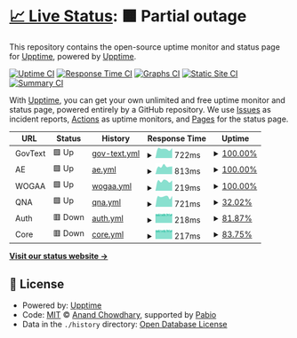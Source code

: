 # [📈 Live Status](https://upptime.github.io/upptime): <!--live status--> **🟧 Partial outage**

This repository contains the open-source uptime monitor and status page for [Upptime](https://upptime.js.org), powered by [Upptime](https://github.com/upptime/upptime).

[![Uptime CI](https://github.com/nhs-work/test-upptime/workflows/Uptime%20CI/badge.svg)](https://github.com/nhs-work/test-upptime/actions?query=workflow%3A%22Uptime+CI%22)
[![Response Time CI](https://github.com/nhs-work/test-upptime/workflows/Response%20Time%20CI/badge.svg)](https://github.com/nhs-work/test-upptime/actions?query=workflow%3A%22Response+Time+CI%22)
[![Graphs CI](https://github.com/nhs-work/test-upptime/workflows/Graphs%20CI/badge.svg)](https://github.com/nhs-work/test-upptime/actions?query=workflow%3A%22Graphs+CI%22)
[![Static Site CI](https://github.com/nhs-work/test-upptime/workflows/Static%20Site%20CI/badge.svg)](https://github.com/nhs-work/test-upptime/actions?query=workflow%3A%22Static+Site+CI%22)
[![Summary CI](https://github.com/nhs-work/test-upptime/workflows/Summary%20CI/badge.svg)](https://github.com/nhs-work/test-upptime/actions?query=workflow%3A%22Summary+CI%22)

With [Upptime](https://upptime.js.org), you can get your own unlimited and free uptime monitor and status page, powered entirely by a GitHub repository. We use [Issues](https://github.com/upptime/upptime/issues) as incident reports, [Actions](https://github.com/nhs-work/test-upptime/actions) as uptime monitors, and [Pages](https://upptime.github.io/upptime) for the status page.

<!--start: status pages-->
<!-- This summary is generated by Upptime (https://github.com/upptime/upptime) -->
<!-- Do not edit this manually, your changes will be overwritten -->
<!-- prettier-ignore -->
| URL | Status | History | Response Time | Uptime |
| --- | ------ | ------- | ------------- | ------ |
| <img alt="" src="https://icons.duckduckgo.com/ip3/null.ico" height="13"> GovText | 🟩 Up | [gov-text.yml](https://github.com/nhs-work/test-upptime/commits/HEAD/history/gov-text.yml) | <details><summary><img alt="Response time graph" src="./graphs/gov-text/response-time-week.png" height="20"> 722ms</summary><br><a href="https://nhs-work.github.io/test-upptime/history/gov-text"><img alt="Response time 721" src="https://img.shields.io/endpoint?url=https%3A%2F%2Fraw.githubusercontent.com%2Fnhs-work%2Ftest-upptime%2FHEAD%2Fapi%2Fgov-text%2Fresponse-time.json"></a><br><a href="https://nhs-work.github.io/test-upptime/history/gov-text"><img alt="24-hour response time 785" src="https://img.shields.io/endpoint?url=https%3A%2F%2Fraw.githubusercontent.com%2Fnhs-work%2Ftest-upptime%2FHEAD%2Fapi%2Fgov-text%2Fresponse-time-day.json"></a><br><a href="https://nhs-work.github.io/test-upptime/history/gov-text"><img alt="7-day response time 722" src="https://img.shields.io/endpoint?url=https%3A%2F%2Fraw.githubusercontent.com%2Fnhs-work%2Ftest-upptime%2FHEAD%2Fapi%2Fgov-text%2Fresponse-time-week.json"></a><br><a href="https://nhs-work.github.io/test-upptime/history/gov-text"><img alt="30-day response time 721" src="https://img.shields.io/endpoint?url=https%3A%2F%2Fraw.githubusercontent.com%2Fnhs-work%2Ftest-upptime%2FHEAD%2Fapi%2Fgov-text%2Fresponse-time-month.json"></a><br><a href="https://nhs-work.github.io/test-upptime/history/gov-text"><img alt="1-year response time 721" src="https://img.shields.io/endpoint?url=https%3A%2F%2Fraw.githubusercontent.com%2Fnhs-work%2Ftest-upptime%2FHEAD%2Fapi%2Fgov-text%2Fresponse-time-year.json"></a></details> | <details><summary><a href="https://nhs-work.github.io/test-upptime/history/gov-text">100.00%</a></summary><a href="https://nhs-work.github.io/test-upptime/history/gov-text"><img alt="All-time uptime 99.69%" src="https://img.shields.io/endpoint?url=https%3A%2F%2Fraw.githubusercontent.com%2Fnhs-work%2Ftest-upptime%2FHEAD%2Fapi%2Fgov-text%2Fuptime.json"></a><br><a href="https://nhs-work.github.io/test-upptime/history/gov-text"><img alt="24-hour uptime 100.00%" src="https://img.shields.io/endpoint?url=https%3A%2F%2Fraw.githubusercontent.com%2Fnhs-work%2Ftest-upptime%2FHEAD%2Fapi%2Fgov-text%2Fuptime-day.json"></a><br><a href="https://nhs-work.github.io/test-upptime/history/gov-text"><img alt="7-day uptime 100.00%" src="https://img.shields.io/endpoint?url=https%3A%2F%2Fraw.githubusercontent.com%2Fnhs-work%2Ftest-upptime%2FHEAD%2Fapi%2Fgov-text%2Fuptime-week.json"></a><br><a href="https://nhs-work.github.io/test-upptime/history/gov-text"><img alt="30-day uptime 99.69%" src="https://img.shields.io/endpoint?url=https%3A%2F%2Fraw.githubusercontent.com%2Fnhs-work%2Ftest-upptime%2FHEAD%2Fapi%2Fgov-text%2Fuptime-month.json"></a><br><a href="https://nhs-work.github.io/test-upptime/history/gov-text"><img alt="1-year uptime 99.69%" src="https://img.shields.io/endpoint?url=https%3A%2F%2Fraw.githubusercontent.com%2Fnhs-work%2Ftest-upptime%2FHEAD%2Fapi%2Fgov-text%2Fuptime-year.json"></a></details>
| <img alt="" src="https://icons.duckduckgo.com/ip3/null.ico" height="13"> AE | 🟩 Up | [ae.yml](https://github.com/nhs-work/test-upptime/commits/HEAD/history/ae.yml) | <details><summary><img alt="Response time graph" src="./graphs/ae/response-time-week.png" height="20"> 813ms</summary><br><a href="https://nhs-work.github.io/test-upptime/history/ae"><img alt="Response time 792" src="https://img.shields.io/endpoint?url=https%3A%2F%2Fraw.githubusercontent.com%2Fnhs-work%2Ftest-upptime%2FHEAD%2Fapi%2Fae%2Fresponse-time.json"></a><br><a href="https://nhs-work.github.io/test-upptime/history/ae"><img alt="24-hour response time 809" src="https://img.shields.io/endpoint?url=https%3A%2F%2Fraw.githubusercontent.com%2Fnhs-work%2Ftest-upptime%2FHEAD%2Fapi%2Fae%2Fresponse-time-day.json"></a><br><a href="https://nhs-work.github.io/test-upptime/history/ae"><img alt="7-day response time 813" src="https://img.shields.io/endpoint?url=https%3A%2F%2Fraw.githubusercontent.com%2Fnhs-work%2Ftest-upptime%2FHEAD%2Fapi%2Fae%2Fresponse-time-week.json"></a><br><a href="https://nhs-work.github.io/test-upptime/history/ae"><img alt="30-day response time 792" src="https://img.shields.io/endpoint?url=https%3A%2F%2Fraw.githubusercontent.com%2Fnhs-work%2Ftest-upptime%2FHEAD%2Fapi%2Fae%2Fresponse-time-month.json"></a><br><a href="https://nhs-work.github.io/test-upptime/history/ae"><img alt="1-year response time 792" src="https://img.shields.io/endpoint?url=https%3A%2F%2Fraw.githubusercontent.com%2Fnhs-work%2Ftest-upptime%2FHEAD%2Fapi%2Fae%2Fresponse-time-year.json"></a></details> | <details><summary><a href="https://nhs-work.github.io/test-upptime/history/ae">100.00%</a></summary><a href="https://nhs-work.github.io/test-upptime/history/ae"><img alt="All-time uptime 100.00%" src="https://img.shields.io/endpoint?url=https%3A%2F%2Fraw.githubusercontent.com%2Fnhs-work%2Ftest-upptime%2FHEAD%2Fapi%2Fae%2Fuptime.json"></a><br><a href="https://nhs-work.github.io/test-upptime/history/ae"><img alt="24-hour uptime 100.00%" src="https://img.shields.io/endpoint?url=https%3A%2F%2Fraw.githubusercontent.com%2Fnhs-work%2Ftest-upptime%2FHEAD%2Fapi%2Fae%2Fuptime-day.json"></a><br><a href="https://nhs-work.github.io/test-upptime/history/ae"><img alt="7-day uptime 100.00%" src="https://img.shields.io/endpoint?url=https%3A%2F%2Fraw.githubusercontent.com%2Fnhs-work%2Ftest-upptime%2FHEAD%2Fapi%2Fae%2Fuptime-week.json"></a><br><a href="https://nhs-work.github.io/test-upptime/history/ae"><img alt="30-day uptime 100.00%" src="https://img.shields.io/endpoint?url=https%3A%2F%2Fraw.githubusercontent.com%2Fnhs-work%2Ftest-upptime%2FHEAD%2Fapi%2Fae%2Fuptime-month.json"></a><br><a href="https://nhs-work.github.io/test-upptime/history/ae"><img alt="1-year uptime 100.00%" src="https://img.shields.io/endpoint?url=https%3A%2F%2Fraw.githubusercontent.com%2Fnhs-work%2Ftest-upptime%2FHEAD%2Fapi%2Fae%2Fuptime-year.json"></a></details>
| <img alt="" src="https://icons.duckduckgo.com/ip3/null.ico" height="13"> WOGAA | 🟩 Up | [wogaa.yml](https://github.com/nhs-work/test-upptime/commits/HEAD/history/wogaa.yml) | <details><summary><img alt="Response time graph" src="./graphs/wogaa/response-time-week.png" height="20"> 219ms</summary><br><a href="https://nhs-work.github.io/test-upptime/history/wogaa"><img alt="Response time 218" src="https://img.shields.io/endpoint?url=https%3A%2F%2Fraw.githubusercontent.com%2Fnhs-work%2Ftest-upptime%2FHEAD%2Fapi%2Fwogaa%2Fresponse-time.json"></a><br><a href="https://nhs-work.github.io/test-upptime/history/wogaa"><img alt="24-hour response time 229" src="https://img.shields.io/endpoint?url=https%3A%2F%2Fraw.githubusercontent.com%2Fnhs-work%2Ftest-upptime%2FHEAD%2Fapi%2Fwogaa%2Fresponse-time-day.json"></a><br><a href="https://nhs-work.github.io/test-upptime/history/wogaa"><img alt="7-day response time 219" src="https://img.shields.io/endpoint?url=https%3A%2F%2Fraw.githubusercontent.com%2Fnhs-work%2Ftest-upptime%2FHEAD%2Fapi%2Fwogaa%2Fresponse-time-week.json"></a><br><a href="https://nhs-work.github.io/test-upptime/history/wogaa"><img alt="30-day response time 218" src="https://img.shields.io/endpoint?url=https%3A%2F%2Fraw.githubusercontent.com%2Fnhs-work%2Ftest-upptime%2FHEAD%2Fapi%2Fwogaa%2Fresponse-time-month.json"></a><br><a href="https://nhs-work.github.io/test-upptime/history/wogaa"><img alt="1-year response time 218" src="https://img.shields.io/endpoint?url=https%3A%2F%2Fraw.githubusercontent.com%2Fnhs-work%2Ftest-upptime%2FHEAD%2Fapi%2Fwogaa%2Fresponse-time-year.json"></a></details> | <details><summary><a href="https://nhs-work.github.io/test-upptime/history/wogaa">100.00%</a></summary><a href="https://nhs-work.github.io/test-upptime/history/wogaa"><img alt="All-time uptime 100.00%" src="https://img.shields.io/endpoint?url=https%3A%2F%2Fraw.githubusercontent.com%2Fnhs-work%2Ftest-upptime%2FHEAD%2Fapi%2Fwogaa%2Fuptime.json"></a><br><a href="https://nhs-work.github.io/test-upptime/history/wogaa"><img alt="24-hour uptime 100.00%" src="https://img.shields.io/endpoint?url=https%3A%2F%2Fraw.githubusercontent.com%2Fnhs-work%2Ftest-upptime%2FHEAD%2Fapi%2Fwogaa%2Fuptime-day.json"></a><br><a href="https://nhs-work.github.io/test-upptime/history/wogaa"><img alt="7-day uptime 100.00%" src="https://img.shields.io/endpoint?url=https%3A%2F%2Fraw.githubusercontent.com%2Fnhs-work%2Ftest-upptime%2FHEAD%2Fapi%2Fwogaa%2Fuptime-week.json"></a><br><a href="https://nhs-work.github.io/test-upptime/history/wogaa"><img alt="30-day uptime 100.00%" src="https://img.shields.io/endpoint?url=https%3A%2F%2Fraw.githubusercontent.com%2Fnhs-work%2Ftest-upptime%2FHEAD%2Fapi%2Fwogaa%2Fuptime-month.json"></a><br><a href="https://nhs-work.github.io/test-upptime/history/wogaa"><img alt="1-year uptime 100.00%" src="https://img.shields.io/endpoint?url=https%3A%2F%2Fraw.githubusercontent.com%2Fnhs-work%2Ftest-upptime%2FHEAD%2Fapi%2Fwogaa%2Fuptime-year.json"></a></details>
| <img alt="" src="https://icons.duckduckgo.com/ip3/null.ico" height="13"> QNA | 🟩 Up | [qna.yml](https://github.com/nhs-work/test-upptime/commits/HEAD/history/qna.yml) | <details><summary><img alt="Response time graph" src="./graphs/qna/response-time-week.png" height="20"> 721ms</summary><br><a href="https://nhs-work.github.io/test-upptime/history/qna"><img alt="Response time 751" src="https://img.shields.io/endpoint?url=https%3A%2F%2Fraw.githubusercontent.com%2Fnhs-work%2Ftest-upptime%2FHEAD%2Fapi%2Fqna%2Fresponse-time.json"></a><br><a href="https://nhs-work.github.io/test-upptime/history/qna"><img alt="24-hour response time 778" src="https://img.shields.io/endpoint?url=https%3A%2F%2Fraw.githubusercontent.com%2Fnhs-work%2Ftest-upptime%2FHEAD%2Fapi%2Fqna%2Fresponse-time-day.json"></a><br><a href="https://nhs-work.github.io/test-upptime/history/qna"><img alt="7-day response time 721" src="https://img.shields.io/endpoint?url=https%3A%2F%2Fraw.githubusercontent.com%2Fnhs-work%2Ftest-upptime%2FHEAD%2Fapi%2Fqna%2Fresponse-time-week.json"></a><br><a href="https://nhs-work.github.io/test-upptime/history/qna"><img alt="30-day response time 751" src="https://img.shields.io/endpoint?url=https%3A%2F%2Fraw.githubusercontent.com%2Fnhs-work%2Ftest-upptime%2FHEAD%2Fapi%2Fqna%2Fresponse-time-month.json"></a><br><a href="https://nhs-work.github.io/test-upptime/history/qna"><img alt="1-year response time 751" src="https://img.shields.io/endpoint?url=https%3A%2F%2Fraw.githubusercontent.com%2Fnhs-work%2Ftest-upptime%2FHEAD%2Fapi%2Fqna%2Fresponse-time-year.json"></a></details> | <details><summary><a href="https://nhs-work.github.io/test-upptime/history/qna">32.02%</a></summary><a href="https://nhs-work.github.io/test-upptime/history/qna"><img alt="All-time uptime 26.33%" src="https://img.shields.io/endpoint?url=https%3A%2F%2Fraw.githubusercontent.com%2Fnhs-work%2Ftest-upptime%2FHEAD%2Fapi%2Fqna%2Fuptime.json"></a><br><a href="https://nhs-work.github.io/test-upptime/history/qna"><img alt="24-hour uptime 100.00%" src="https://img.shields.io/endpoint?url=https%3A%2F%2Fraw.githubusercontent.com%2Fnhs-work%2Ftest-upptime%2FHEAD%2Fapi%2Fqna%2Fuptime-day.json"></a><br><a href="https://nhs-work.github.io/test-upptime/history/qna"><img alt="7-day uptime 32.02%" src="https://img.shields.io/endpoint?url=https%3A%2F%2Fraw.githubusercontent.com%2Fnhs-work%2Ftest-upptime%2FHEAD%2Fapi%2Fqna%2Fuptime-week.json"></a><br><a href="https://nhs-work.github.io/test-upptime/history/qna"><img alt="30-day uptime 26.33%" src="https://img.shields.io/endpoint?url=https%3A%2F%2Fraw.githubusercontent.com%2Fnhs-work%2Ftest-upptime%2FHEAD%2Fapi%2Fqna%2Fuptime-month.json"></a><br><a href="https://nhs-work.github.io/test-upptime/history/qna"><img alt="1-year uptime 26.33%" src="https://img.shields.io/endpoint?url=https%3A%2F%2Fraw.githubusercontent.com%2Fnhs-work%2Ftest-upptime%2FHEAD%2Fapi%2Fqna%2Fuptime-year.json"></a></details>
| <img alt="" src="https://icons.duckduckgo.com/ip3/null.ico" height="13"> Auth | 🟥 Down | [auth.yml](https://github.com/nhs-work/test-upptime/commits/HEAD/history/auth.yml) | <details><summary><img alt="Response time graph" src="./graphs/auth/response-time-week.png" height="20"> 218ms</summary><br><a href="https://nhs-work.github.io/test-upptime/history/auth"><img alt="Response time 219" src="https://img.shields.io/endpoint?url=https%3A%2F%2Fraw.githubusercontent.com%2Fnhs-work%2Ftest-upptime%2FHEAD%2Fapi%2Fauth%2Fresponse-time.json"></a><br><a href="https://nhs-work.github.io/test-upptime/history/auth"><img alt="24-hour response time 213" src="https://img.shields.io/endpoint?url=https%3A%2F%2Fraw.githubusercontent.com%2Fnhs-work%2Ftest-upptime%2FHEAD%2Fapi%2Fauth%2Fresponse-time-day.json"></a><br><a href="https://nhs-work.github.io/test-upptime/history/auth"><img alt="7-day response time 218" src="https://img.shields.io/endpoint?url=https%3A%2F%2Fraw.githubusercontent.com%2Fnhs-work%2Ftest-upptime%2FHEAD%2Fapi%2Fauth%2Fresponse-time-week.json"></a><br><a href="https://nhs-work.github.io/test-upptime/history/auth"><img alt="30-day response time 219" src="https://img.shields.io/endpoint?url=https%3A%2F%2Fraw.githubusercontent.com%2Fnhs-work%2Ftest-upptime%2FHEAD%2Fapi%2Fauth%2Fresponse-time-month.json"></a><br><a href="https://nhs-work.github.io/test-upptime/history/auth"><img alt="1-year response time 219" src="https://img.shields.io/endpoint?url=https%3A%2F%2Fraw.githubusercontent.com%2Fnhs-work%2Ftest-upptime%2FHEAD%2Fapi%2Fauth%2Fresponse-time-year.json"></a></details> | <details><summary><a href="https://nhs-work.github.io/test-upptime/history/auth">81.87%</a></summary><a href="https://nhs-work.github.io/test-upptime/history/auth"><img alt="All-time uptime 88.97%" src="https://img.shields.io/endpoint?url=https%3A%2F%2Fraw.githubusercontent.com%2Fnhs-work%2Ftest-upptime%2FHEAD%2Fapi%2Fauth%2Fuptime.json"></a><br><a href="https://nhs-work.github.io/test-upptime/history/auth"><img alt="24-hour uptime 84.86%" src="https://img.shields.io/endpoint?url=https%3A%2F%2Fraw.githubusercontent.com%2Fnhs-work%2Ftest-upptime%2FHEAD%2Fapi%2Fauth%2Fuptime-day.json"></a><br><a href="https://nhs-work.github.io/test-upptime/history/auth"><img alt="7-day uptime 81.87%" src="https://img.shields.io/endpoint?url=https%3A%2F%2Fraw.githubusercontent.com%2Fnhs-work%2Ftest-upptime%2FHEAD%2Fapi%2Fauth%2Fuptime-week.json"></a><br><a href="https://nhs-work.github.io/test-upptime/history/auth"><img alt="30-day uptime 88.97%" src="https://img.shields.io/endpoint?url=https%3A%2F%2Fraw.githubusercontent.com%2Fnhs-work%2Ftest-upptime%2FHEAD%2Fapi%2Fauth%2Fuptime-month.json"></a><br><a href="https://nhs-work.github.io/test-upptime/history/auth"><img alt="1-year uptime 88.97%" src="https://img.shields.io/endpoint?url=https%3A%2F%2Fraw.githubusercontent.com%2Fnhs-work%2Ftest-upptime%2FHEAD%2Fapi%2Fauth%2Fuptime-year.json"></a></details>
| <img alt="" src="https://icons.duckduckgo.com/ip3/null.ico" height="13"> Core | 🟥 Down | [core.yml](https://github.com/nhs-work/test-upptime/commits/HEAD/history/core.yml) | <details><summary><img alt="Response time graph" src="./graphs/core/response-time-week.png" height="20"> 217ms</summary><br><a href="https://nhs-work.github.io/test-upptime/history/core"><img alt="Response time 218" src="https://img.shields.io/endpoint?url=https%3A%2F%2Fraw.githubusercontent.com%2Fnhs-work%2Ftest-upptime%2FHEAD%2Fapi%2Fcore%2Fresponse-time.json"></a><br><a href="https://nhs-work.github.io/test-upptime/history/core"><img alt="24-hour response time 211" src="https://img.shields.io/endpoint?url=https%3A%2F%2Fraw.githubusercontent.com%2Fnhs-work%2Ftest-upptime%2FHEAD%2Fapi%2Fcore%2Fresponse-time-day.json"></a><br><a href="https://nhs-work.github.io/test-upptime/history/core"><img alt="7-day response time 217" src="https://img.shields.io/endpoint?url=https%3A%2F%2Fraw.githubusercontent.com%2Fnhs-work%2Ftest-upptime%2FHEAD%2Fapi%2Fcore%2Fresponse-time-week.json"></a><br><a href="https://nhs-work.github.io/test-upptime/history/core"><img alt="30-day response time 218" src="https://img.shields.io/endpoint?url=https%3A%2F%2Fraw.githubusercontent.com%2Fnhs-work%2Ftest-upptime%2FHEAD%2Fapi%2Fcore%2Fresponse-time-month.json"></a><br><a href="https://nhs-work.github.io/test-upptime/history/core"><img alt="1-year response time 218" src="https://img.shields.io/endpoint?url=https%3A%2F%2Fraw.githubusercontent.com%2Fnhs-work%2Ftest-upptime%2FHEAD%2Fapi%2Fcore%2Fresponse-time-year.json"></a></details> | <details><summary><a href="https://nhs-work.github.io/test-upptime/history/core">83.75%</a></summary><a href="https://nhs-work.github.io/test-upptime/history/core"><img alt="All-time uptime 88.81%" src="https://img.shields.io/endpoint?url=https%3A%2F%2Fraw.githubusercontent.com%2Fnhs-work%2Ftest-upptime%2FHEAD%2Fapi%2Fcore%2Fuptime.json"></a><br><a href="https://nhs-work.github.io/test-upptime/history/core"><img alt="24-hour uptime 85.68%" src="https://img.shields.io/endpoint?url=https%3A%2F%2Fraw.githubusercontent.com%2Fnhs-work%2Ftest-upptime%2FHEAD%2Fapi%2Fcore%2Fuptime-day.json"></a><br><a href="https://nhs-work.github.io/test-upptime/history/core"><img alt="7-day uptime 83.75%" src="https://img.shields.io/endpoint?url=https%3A%2F%2Fraw.githubusercontent.com%2Fnhs-work%2Ftest-upptime%2FHEAD%2Fapi%2Fcore%2Fuptime-week.json"></a><br><a href="https://nhs-work.github.io/test-upptime/history/core"><img alt="30-day uptime 88.81%" src="https://img.shields.io/endpoint?url=https%3A%2F%2Fraw.githubusercontent.com%2Fnhs-work%2Ftest-upptime%2FHEAD%2Fapi%2Fcore%2Fuptime-month.json"></a><br><a href="https://nhs-work.github.io/test-upptime/history/core"><img alt="1-year uptime 88.81%" src="https://img.shields.io/endpoint?url=https%3A%2F%2Fraw.githubusercontent.com%2Fnhs-work%2Ftest-upptime%2FHEAD%2Fapi%2Fcore%2Fuptime-year.json"></a></details>

<!--end: status pages-->

[**Visit our status website →**](https://upptime.github.io/upptime)

## 📄 License

- Powered by: [Upptime](https://github.com/upptime/upptime)
- Code: [MIT](./LICENSE) © [Anand Chowdhary](https://anandchowdhary.com), supported by [Pabio](https://pabio.com)
- Data in the `./history` directory: [Open Database License](https://opendatacommons.org/licenses/odbl/1-0/)
